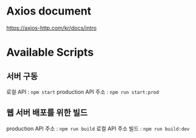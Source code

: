 # Axios document
https://axios-http.com/kr/docs/intro

# Available Scripts
## 서버 구동
로컬 API : `npm start`
production API 주소 : `npm run start:prod`
## 웹 서버 배포를 위한 빌드
production API 주소 : `npm run build`
로컬 API 주소 빌드 : `npm run build:dev`

